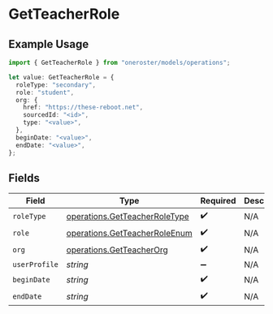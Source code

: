 # GetTeacherRole

## Example Usage

```typescript
import { GetTeacherRole } from "oneroster/models/operations";

let value: GetTeacherRole = {
  roleType: "secondary",
  role: "student",
  org: {
    href: "https://these-reboot.net",
    sourcedId: "<id>",
    type: "<value>",
  },
  beginDate: "<value>",
  endDate: "<value>",
};
```

## Fields

| Field                                                                          | Type                                                                           | Required                                                                       | Description                                                                    |
| ------------------------------------------------------------------------------ | ------------------------------------------------------------------------------ | ------------------------------------------------------------------------------ | ------------------------------------------------------------------------------ |
| `roleType`                                                                     | [operations.GetTeacherRoleType](../../models/operations/getteacherroletype.md) | :heavy_check_mark:                                                             | N/A                                                                            |
| `role`                                                                         | [operations.GetTeacherRoleEnum](../../models/operations/getteacherroleenum.md) | :heavy_check_mark:                                                             | N/A                                                                            |
| `org`                                                                          | [operations.GetTeacherOrg](../../models/operations/getteacherorg.md)           | :heavy_check_mark:                                                             | N/A                                                                            |
| `userProfile`                                                                  | *string*                                                                       | :heavy_minus_sign:                                                             | N/A                                                                            |
| `beginDate`                                                                    | *string*                                                                       | :heavy_check_mark:                                                             | N/A                                                                            |
| `endDate`                                                                      | *string*                                                                       | :heavy_check_mark:                                                             | N/A                                                                            |
